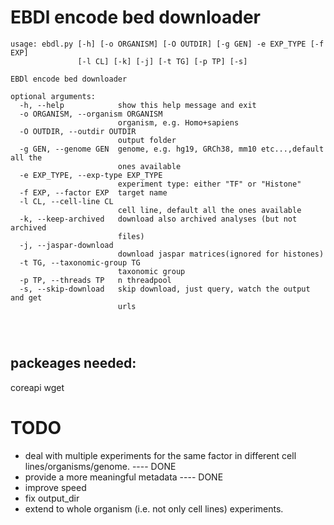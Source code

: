 # EBDl encode bed downloader
``` 
usage: ebdl.py [-h] [-o ORGANISM] [-O OUTDIR] [-g GEN] -e EXP_TYPE [-f EXP]
               [-l CL] [-k] [-j] [-t TG] [-p TP] [-s]

EBDl encode bed downloader

optional arguments:
  -h, --help            show this help message and exit
  -o ORGANISM, --organism ORGANISM
                        organism, e.g. Homo+sapiens
  -O OUTDIR, --outdir OUTDIR
                        output folder
  -g GEN, --genome GEN  genome, e.g. hg19, GRCh38, mm10 etc...,default all the
                        ones available
  -e EXP_TYPE, --exp-type EXP_TYPE
                        experiment type: either "TF" or "Histone"
  -f EXP, --factor EXP  target name
  -l CL, --cell-line CL
                        cell line, default all the ones available
  -k, --keep-archived   download also archived analyses (but not archived
                        files)
  -j, --jaspar-download
                        download jaspar matrices(ignored for histones)
  -t TG, --taxonomic-group TG
                        taxonomic group
  -p TP, --threads TP   n threadpool
  -s, --skip-download   skip download, just query, watch the output and get
                        urls




``` 
## packeages needed:
coreapi
wget


# TODO
  - deal with multiple experiments for the same factor in different cell lines/organisms/genome. ---- DONE
  - provide a more meaningful metadata ---- DONE
  - improve speed
  - fix output_dir
  - extend to whole organism (i.e. not only cell lines) experiments.

